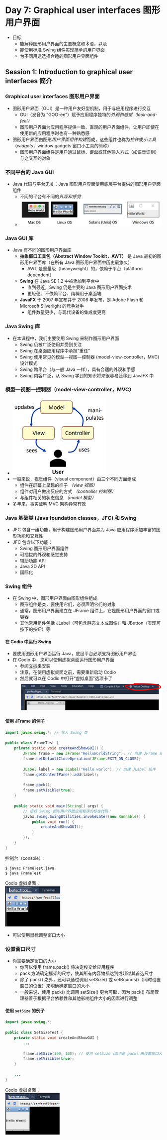 # Day 7: Graphical user interfaces 图形用户界面  
- 目标  
    - 能解释图形用户界面的主要概念和术语，以及  
    - 能使用标准 Swing 组件实现简单的用户界面  
    - 为不同用途选择合适的图形用户界面组件

## Session 1: Introduction to graphical user interfaces 简介  

### Graphical user interfaces 图形用户界面  
- 图形用户界面（GUI）是一种用户友好型机制，用于与应用程序进行交互  
    - GUI（发音为 "GOO-ee"）赋予应用程序独特的*外观和感觉（look-and-feel）*  
    - 图形用户界面为应用程序提供一致、直观的用户界面组件，让用户即使在使用新的应用程序时也有一种熟悉感  
- 图形用户界面由图形*用户界面组件构建*而成，这些组件也称为*控件*或*小工具*（*widgets*，window gadgets 窗口小工具的简称）  
    - 图形用户界面组件是用户通过鼠标、键盘或其他输入方式（如语音识别）与之交互的对象  

### 不同平台的 Java GUI  
- Java 代码与平台无关：Java 图形用户界面使用底层平台提供的图形用户界面组件  
    - 不同的平台有不同的*外观和感觉*
    - ![Java GUI on different platforms](img/07-1-01-Java_GUI_on_different_platforms.png)  

### Java GUI 库  
- Java 有不同的图形用户界面库  
    - **抽象窗口工具包（Abstract Window Toolkit，AWT）** 是 Java 最初的图形用户界面库（在所有 Java 图形用户界面中历史最悠久）  
        - AWT 是重量级（heavyweight）的，依赖于平台（platform dependent）  
    - **Swing** 在 Java SE 1.2 中被添加到平台中  
        - 直到最近，Swing 仍是主要的 Java 图形用户界面技术  
        - 更轻便、不依赖平台、纯粹用于桌面端  
    - **JavaFX** 于 2007 年宣布并于 2008 年发布，是 Adobe Flash 和 Microsoft Silverlight 的竞争对手  
        - 组件数量更少，与现代设备的集成度更高  

### Java Swing 库  
- 在本课程中，我们主要使用 Swing 来制作图形用户界面  
    - Swing 仍被广泛使用并受到关注  
    - Swing 在桌面应用程序中承担“重任”  
    - Swing 使用常见的模型—视图—控制器 (model-view-controller，MVC) 设计模式  
    - Swing 跨平台（与一般 Java 一样），具有合适的外观和手感  
    - Swing 内容广泛，从 Swing 学到的知识将来很容易迁移到 JavaFX 中  

### 模型—视图—控制器（model-view-controller，MVC）  
- <img width="300" alt="Model-view-controller" src="img/07-1-02-model-view-controller.png">  
- 一般来说，视觉组件（visual component）由三个不同方面组成  
    - 组件在屏幕上呈现的样子 *（view 视图）*  
    - 组件对用户做出反应的方式 *（controller 控制器）*  
    - 与组件相关的状态信息 *（model 模型）*  
- 多年来，事实证明 MVC 架构异常有效  

### Java 基础类 (Java foundation classes，JFC) 和 Swing  
- JFC 包含一组功能，用于构建图形用户界面并为 Java 应用程序添加丰富的图形功能和交互性  
- JFC 包含以下功能：
    - Swing 图形用户界面组件  
    - 可插拔的外观和感觉支持  
    - 辅助功能 API  
    - Java 2D API  
    - 国际化  

### Swing 组件  
- 在 Swing 中，图形用户界面由图形组件组成  
    - 图形组件是类，要使用它们，必须声明它们的对象  
    - 通常，图形用户界面建立在 JFrame 组件上，它是图形用户界面的窗口或容器  
    - 其他常用组件包括 JLabel（可包含静态文本或图像）和 JButton（实现可按下的按钮）等  
#### 在 Codio 中运行 Swing  
- 要使用图形用户界面运行 Java，底层平台必须支持图形用户界面  
- 在 Codio 中，您可以使用虚拟桌面运行图形用户界面  
    - 参阅[文档](https://docs.codio.com/common/develop/ide/boxes/installsw/gui.html)来安装  
    - 注意，在使用虚拟桌面之前，需要重新启动 Codio  
    - 然后就可以在 Codio 中打开“虚拟桌面”选项卡了  
      ![Visual Desktop in Codio](img/07-1-04-Visual_Desktop_in_Codio.png)  
#### 使用 JFrame 的例子  
```java
import javax.swing.*; // 导入 Swing 类

public class FrameTest {
    private static void createAndShowGUI() {
        JFrame frame = new JFrame("HelloWorldString"); // 创建 JFrame 组件
        frame.setDefaultCloseOperation(JFrame.EXIT_ON_CLOSE);

        JLabel label = new JLabel("Hello world"); // 创建 JLabel 组件
        frame.getContentPane().add(label);

        frame.pack();
        frame.setVisible(true);
    }

    public static void main(String[] args) {
        // 运行 Swing 图形用户界面应用程序的标准代码：
        javax.swing.SwingUtilities.invokeLater(new Runnable() {
            public void run() {
                createAndShowGUI();
            }
        });
    }
}
```
控制台（console）：  
```shell
$ javac FrameTest.java
$ java FrameTest
```
Codio 虚拟桌面：  
![Visual Desktop of JFrame example](img/07-1-05-JFrame_example.png)  
- 可以使用鼠标调整窗口大小  

### 设置窗口尺寸  
- 你需要确定窗口的大小  
    - 你可以使用 frame.pack() 将决定权交给应用程序  
    - pack 方法确定框架的尺寸，使其所有内容物都达到或超过其首选尺寸  
    - 除了 pack() 之外，还可以通过调用 setSize() 或 setBounds()（同时设置窗口的位置）来明确确定窗口的大小  
    - 一般来说，使用 pack() 比调用 setSize() 更为可取，因为 pack() 布局管理器善于根据平台依赖性和其他影响组件大小的因素进行调整  
#### 使用 `setSize` 的例子  
```java
import javax.swing.*;

public class SetSizeTest {
    private static void createAndShowGUI {
        ...

        frame.setSize(100, 100); // 使用 setSize（而不是 pack）来设置窗口大小
        frame.setVisible(true);
    }

    ...
}
```
Codio 虚拟桌面：  
![Visual Desktop of setSize example](img/07-1-06-setSize_example.png)  